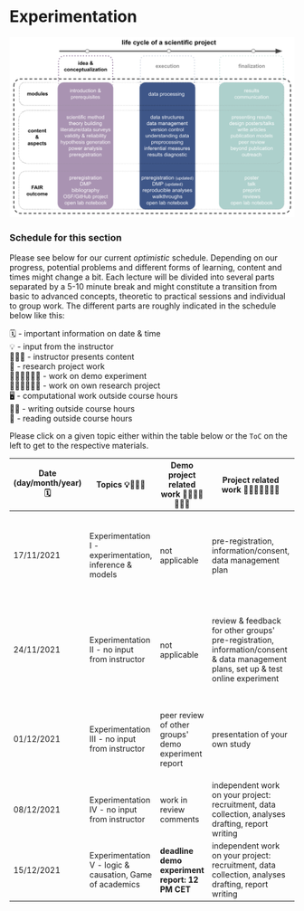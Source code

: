# Experimentation

![outline](../static/expra_outline_execution.png)



### Schedule for this section

Please see below for our current _optimistic_ schedule. Depending on our progress, potential problems and different forms of learning, content and times might change a bit. Each lecture will be divided into several parts separated by a 5-10 minute break and might constitute a transition from basic to advanced concepts, theoretic to practical sessions and individual to group work. The different parts are roughly indicated in the schedule below like this:

🗓 - important information on date & time  
💡 - input from the instructor   
👨🏻‍🏫 - instructor presents content  
🥼 - research project work  
🧑🏽‍💻🧑🏾‍💻 - work on demo experiment  
🧑🏿‍🔬👩🏻‍🔬 - work on own research project  
🖥️ - computational work outside course hours  
✍🏽 - writing outside course hours  
📖 - reading outside course hours  

Please click on a given topic either within the table below or the `ToC` on the left to get to the respective materials.

| Date (day/month/year)  🗓   | Topics 💡👨🏻‍🏫    | Demo project related work 🥼🧑🏽‍💻🧑🏾‍💻  | Project related work 🥼🧑🏿‍🔬👩🏻‍🔬 | tasks for subsequent meeting 🖥️✍🏽📖 |
|--------------|-----------|------------|------------|------------|
| 17/11/2021 | Experimentation I - experimentation, inference & models  | not applicable | pre-registration, information/consent, data management plan | demo experiment report draft, materials for own project, reading [Makin & Orban de Xivry 2019](https://elifesciences.org/articles/48175) |
| 24/11/2021 | Experimentation II - no input from instructor  | not applicable | review & feedback for other groups' pre-registration, information/consent & data management plans, set up & test online experiment | incorporate feedback & prepare presentation of your own study, finalize demo experiment report |
| 01/12/2021 | Experimentation III - no input from instructor  | peer review of other groups' demo experiment report | presentation of your own study | work in reviews and finalize demo report, work in feedback for your own study  |
| 08/12/2021 | Experimentation IV - no input from instructor  | work in review comments | independent work on your project: recruitment, data collection, analyses drafting, report writing  | reading [The Book of Why, Ch. 1 & 4]() | 
| 15/12/2021 | Experimentation V - logic & causation, Game of academics  | **deadline demo experiment report: 12 PM CET** | independent work on your project: recruitment, data collection, analyses drafting, report writing | independent work on projects, preparation of journal club |